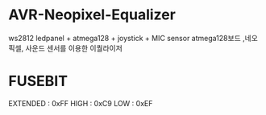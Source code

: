 # AVR-Neopixel-Equalizer
ws2812 ledpanel + atmega128 + joystick + MIC sensor
  atmega128보드 ,네오픽셀, 사운드 센서를 이용한 이퀄라이저

# FUSEBIT
EXTENDED : 0xFF
HIGH     : 0xC9
LOW      : 0xEF
